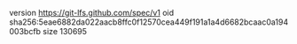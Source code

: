 version https://git-lfs.github.com/spec/v1
oid sha256:5eae6882da022aacb8ffc0f12570cea449f191a1a4d6682bcaac0a194003bcfb
size 130695
